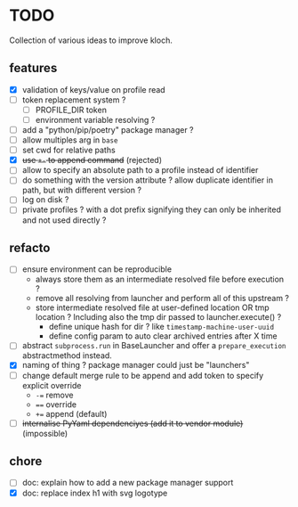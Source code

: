 # TODO

Collection of various ideas to improve kloch.

## features

- [x] validation of keys/value on profile read
- [ ] token replacement system ?
  - [ ] PROFILE_DIR token
  - [ ] environment variable resolving ?
- [ ] add a "python/pip/poetry" package manager ?
- [ ] allow multiples arg in `base`
- [ ] set cwd for relative paths
- [x] ~~use `+-` to append command~~ (rejected)
- [ ] allow to specify an absolute path to a profile instead of identifier
- [ ] do something with the version attribute ? allow duplicate identifier in path, but with different version ?
- [ ] log on disk ?
- [ ] private profiles ? with a dot prefix signifying they can only be inherited and not used directly ?

## refacto

- [ ] ensure environment can be reproducible
  - always store them as an intermediate resolved file before execution ?
  - remove all resolving from launcher and perform all of this upstream ?
  - store intermediate resolved file at user-defined location OR tmp location ?
    Including also the tmp dir passed to launcher.execute() ?
    - define unique hash for dir ? like `timestamp-machine-user-uuid`
    - define config param to auto clear archived entries after X time
- [ ] abstract `subprocess.run` in BaseLauncher and offer a `prepare_execution`
  abstractmethod instead.
- [x] naming of thing ? package manager could just be "launchers"
- [ ] change default merge rule to be append and add token to specify explicit override
  - `-=` remove
  - `==` override
  - `+=` append (default)
- [ ] ~~internalise PyYaml dependenciyes (add it to vendor module)~~ (impossible) 

## chore

- [ ] doc: explain how to add a new package manager support
- [x] doc: replace index h1 with svg logotype